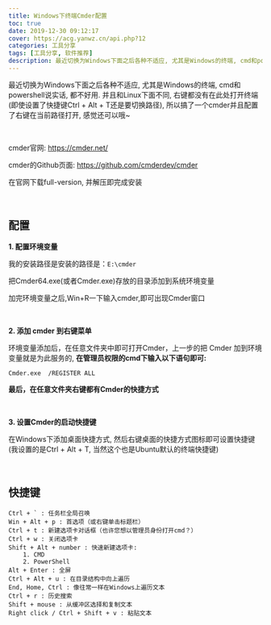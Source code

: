 ```yaml
---
title: Windows下终端Cmder配置
toc: true
date: 2019-12-30 09:12:17
cover: https://acg.yanwz.cn/api.php?12
categories: 工具分享
tags: [工具分享, 软件推荐]
description: 最近切换为Windows下面之后各种不适应, 尤其是Windows的终端, cmd和powershell说实话, 都不好用. 并且和Linux下面不同, 右键都没有在此处打开终端(即使设置了快捷键Ctrl + Alt + T还是要切换路径)
---
```


最近切换为Windows下面之后各种不适应, 尤其是Windows的终端, cmd和powershell说实话, 都不好用. 并且和Linux下面不同, 右键都没有在此处打开终端(即使设置了快捷键Ctrl + Alt + T还是要切换路径), 所以搞了一个cmder并且配置了右键在当前路径打开, 感觉还可以哦~

<br/>

<!--more-->

cmder官网: https://cmder.net/

cmder的Github页面: https://github.com/cmderdev/cmder

在官网下载full-version, 并解压即完成安装

<br/>

## 配置

**1. 配置环境变量**

我的安装路径是安装的路径是：`E:\cmder`

把Cmder64.exe(或者Cmder.exe)存放的目录添加到系统环境变量

加完环境变量之后,Win+R一下输入cmder,即可出现Cmder窗口

<br/>

**2. 添加 cmder 到右键菜单**

环境变量添加后，在任意文件夹中即可打开Cmder，上一步的把 Cmder 加到环境变量就是为此服务的, **在管理员权限的cmd下输入以下语句即可:**

`Cmder.exe  /REGISTER ALL`

**最后，在任意文件夹右键都有Cmder的快捷方式**

<br/>

**3. 设置Cmder的启动快捷键**

在Windows下添加桌面快捷方式, 然后右键桌面的快捷方式图标即可设置快捷键(我设置的是Ctrl + Alt + T, 当然这个也是Ubuntu默认的终端快捷键)

<br/>

## 快捷键

    Ctrl + ` : 任务栏全局召唤
    Win + Alt + p : 首选项（或右键单击标题栏）
    Ctrl + t : 新建选项卡对话框（也许您想以管理员身份打开cmd？）
    Ctrl + w : 关闭选项卡
    Shift + Alt + number : 快速新建选项卡:
        1. CMD
        2. PowerShell
    Alt + Enter : 全屏
    Ctrl + Alt + u : 在目录结构中向上遍历
    End, Home, Ctrl : 像往常一样在Windows上遍历文本
    Ctrl + r : 历史搜索
    Shift + mouse : 从缓冲区选择和复制文本
    Right click / Ctrl + Shift + v : 粘贴文本

<br/>